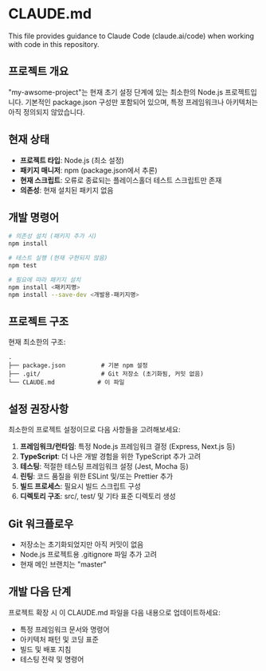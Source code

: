 # CLAUDE.md

This file provides guidance to Claude Code (claude.ai/code) when working with code in this repository.

## 프로젝트 개요

"my-awsome-project"는 현재 초기 설정 단계에 있는 최소한의 Node.js 프로젝트입니다. 기본적인 package.json 구성만 포함되어 있으며, 특정 프레임워크나 아키텍처는 아직 정의되지 않았습니다.

## 현재 상태

- **프로젝트 타입**: Node.js (최소 설정)
- **패키지 매니저**: npm (package.json에서 추론)
- **현재 스크립트**: 오류로 종료되는 플레이스홀더 테스트 스크립트만 존재
- **의존성**: 현재 설치된 패키지 없음

## 개발 명령어

```bash
# 의존성 설치 (패키지 추가 시)
npm install

# 테스트 실행 (현재 구현되지 않음)
npm test

# 필요에 따라 패키지 설치
npm install <패키지명>
npm install --save-dev <개발용-패키지명>
```

## 프로젝트 구조

현재 최소한의 구조:
```
.
├── package.json          # 기본 npm 설정
├── .git/                 # Git 저장소 (초기화됨, 커밋 없음)
└── CLAUDE.md            # 이 파일
```

## 설정 권장사항

최소한의 프로젝트 설정이므로 다음 사항들을 고려해보세요:

1. **프레임워크/런타임**: 특정 Node.js 프레임워크 결정 (Express, Next.js 등)
2. **TypeScript**: 더 나은 개발 경험을 위한 TypeScript 추가 고려
3. **테스팅**: 적절한 테스팅 프레임워크 설정 (Jest, Mocha 등)
4. **린팅**: 코드 품질을 위한 ESLint 및/또는 Prettier 추가
5. **빌드 프로세스**: 필요시 빌드 스크립트 구성
6. **디렉토리 구조**: src/, test/ 및 기타 표준 디렉토리 생성

## Git 워크플로우

- 저장소는 초기화되었지만 아직 커밋이 없음
- Node.js 프로젝트용 .gitignore 파일 추가 고려
- 현재 메인 브랜치는 "master"

## 개발 다음 단계

프로젝트 확장 시 이 CLAUDE.md 파일을 다음 내용으로 업데이트하세요:
- 특정 프레임워크 문서와 명령어
- 아키텍처 패턴 및 코딩 표준
- 빌드 및 배포 지침
- 테스팅 전략 및 명령어